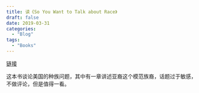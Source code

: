 ```yaml
---
title: 读《So You Want to Talk about Race》
draft: false
date: 2019-03-31
categories:
  - "Blog"
tags:
  - "Books"
---
```


[链接](https://www.amazon.com/You-Want-Talk-About-Race/dp/1580056776)

这本书谈论美国的种族问题，其中有一章讲述亚裔这个模范族裔，话题过于敏感，不做评论，但是值得一看。

